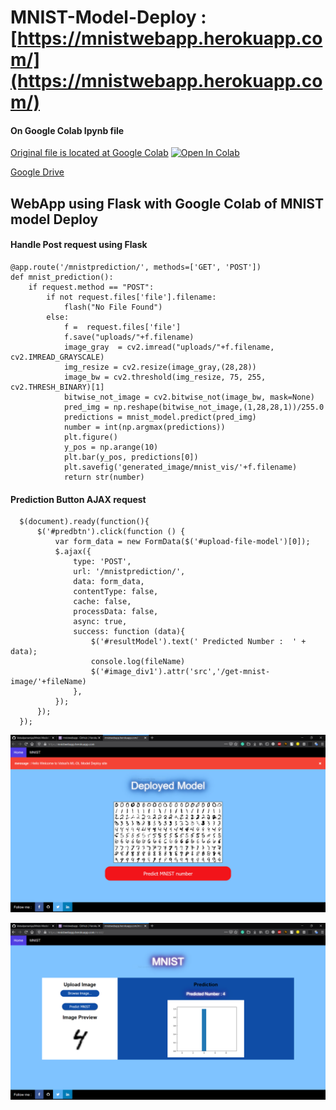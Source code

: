 # MNIST-Model-Deploy :   [https://mnistwebapp.herokuapp.com/](https://mnistwebapp.herokuapp.com/)


#### On Google Colab Ipynb file

[Original file is located at Google Colab](https://colab.research.google.com/github/Vatsalparsaniya/Mnist-Model-Deploy/blob/master/__init__.ipynb) <a href="https://colab.research.google.com/github/Vatsalparsaniya/Mnist-Model-Deploy/blob/master/__init__.ipynb" target="_parent"><img src="https://colab.research.google.com/assets/colab-badge.svg" alt="Open In Colab"/></a>

[Google Drive](https://drive.google.com/open?id=1Tjjsbf2RwQZrSog8ztiz76Wos0ewFRHN)

## WebApp using Flask with Google Colab of MNIST model Deploy 

#### Handle Post request using Flask
    @app.route('/mnistprediction/', methods=['GET', 'POST'])
    def mnist_prediction():
        if request.method == "POST":
            if not request.files['file'].filename:
                flash("No File Found")
            else:
                f =  request.files['file']
                f.save("uploads/"+f.filename)
                image_gray  = cv2.imread("uploads/"+f.filename, cv2.IMREAD_GRAYSCALE)
                img_resize = cv2.resize(image_gray,(28,28))
                image_bw = cv2.threshold(img_resize, 75, 255, cv2.THRESH_BINARY)[1]
                bitwise_not_image = cv2.bitwise_not(image_bw, mask=None)
                pred_img = np.reshape(bitwise_not_image,(1,28,28,1))/255.0
                predictions = mnist_model.predict(pred_img)
                number = int(np.argmax(predictions))
                plt.figure()
                y_pos = np.arange(10)
                plt.bar(y_pos, predictions[0])
                plt.savefig('generated_image/mnist_vis/'+f.filename)
                return str(number)
                
#### Prediction Button AJAX request

      $(document).ready(function(){
          $('#predbtn').click(function () {
              var form_data = new FormData($('#upload-file-model')[0]);
              $.ajax({
                  type: 'POST',   
                  url: '/mnistprediction/',
                  data: form_data,
                  contentType: false,
                  cache: false,
                  processData: false,
                  async: true,
                  success: function (data){
                      $('#resultModel').text(' Predicted Number :  ' + data);
                      console.log(fileName)
                      $('#image_div1').attr('src','/get-mnist-image/'+fileName)
                  },
              });
          });    
      });
      
 
![MNIST Webapp](https://github.com/Vatsalparsaniya/Mnist-Model-Deploy/blob/master/static/image/mnist.PNG)


![MNIST Webapp](https://github.com/Vatsalparsaniya/Mnist-Model-Deploy/blob/master/static/image/mnist1.PNG)
